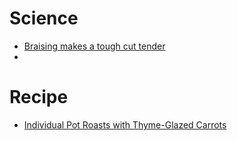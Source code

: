 # Science
* [Braising makes a tough cut tender](https://www.exploratorium.edu/cooking/icooks/2-1-03article.html)
* 

# Recipe
* [Individual Pot Roasts with Thyme-Glazed Carrots](http://www.thekitchn.com/recipe-quicker-individual-pot-roasts-with-carrots-20032)

